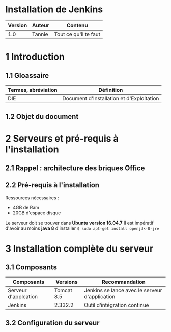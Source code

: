 # Installation de Jenkins #

Version|Auteur|Contenu
-------|------|-------
1.0 | Tannie | Tout ce qu'il te faut

# 1 Introduction #

## 1.1 Gloassaire ##

Termes, abréviation|Définition
-------------------|-----------
DIE|Document d'Installation et d'Exploitation

## 1.2 Objet du document ##

# 2 Serveurs et pré-requis à l'installation #

## 2.1 Rappel : architecture des briques Office ##

## 2.2 Pré-requis à l'installation ##

Ressources nécessaires :

- 4GB de Ram
- 20GB d'espace disque

Le serveur doit se trouver dans **Ubuntu version 16.04.7**
Il est impératif d'avoir au moins **java 8** d'installer
```$ sudo apt-get install openjdk-8-jre```

# 3 Installation complète du serveur ##

## 3.1 Composants ##

Composants|Versions|Recommandation
----------|--------|-------------
Serveur d'applcation|Tomcat 8.5|Jenkins se lance avec le serveur d'application
Jenkins|2.332.2|Outil d’intégration continue

## 3.2 Configuration du serveur ##


